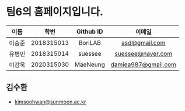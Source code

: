 # 팀6의 홈페이지입니다.

| 이름 | 학번 | Github ID | 이메일 |
|:---:|:----:|:----:|:----:|
|이승준|2018315013|BoriLAB|asd@gmail.com|
|유병민|2018315014|suessee|suessee@naver.com|
|이강욱|2020315030|MaeNeung|damiea987@gmail.com|

## 김수환
- kimsoohwan@sunmoon.ac.kr

